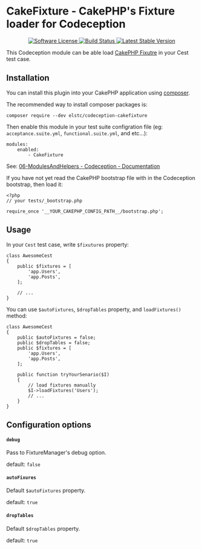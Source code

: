 # CakeFixture - CakePHP's Fixture loader for Codeception

<p align="center">
    <a href="LICENSE.txt" target="_blank">
        <img alt="Software License" src="https://img.shields.io/badge/license-MIT-brightgreen.svg?style=flat-square">
    </a>
    <a href="https://travis-ci.org/nojimage/codeception-cakefixture" target="_blank">
        <img alt="Build Status" src="https://img.shields.io/travis/nojimage/codeception-cakefixture/master.svg?style=flat-square">
    </a>
    <a href="https://packagist.org/packages/elstc/codeception-cakefixture" target="_blank">
        <img alt="Latest Stable Version" src="https://img.shields.io/packagist/v/elstc/codeception-cakefixture.svg?style=flat-square">
    </a>
</p>

This Codeception module can be able load [CakePHP Fixutre](https://book.cakephp.org/3.0/en/development/testing.html#fixtures) in your Cest test case.

## Installation

You can install this plugin into your CakePHP application using [composer](http://getcomposer.org).

The recommended way to install composer packages is:

```
composer require --dev elstc/codeception-cakefixture
```


Then enable this module in your test suite configration file (eg: `acceptance.suite.yml`, `functional.suite.yml`, and etc...):

```
modules:
    enabled:
        - CakeFixture
```

See: [06-ModulesAndHelpers - Codeception - Documentation](http://codeception.com/docs/06-ModulesAndHelpers)


If you have not yet read the CakePHP bootstrap file with in the Codeception bootstrap, then load it:

```
<?php
// your tests/_bootstrap.php

require_once '__YOUR_CAKEPHP_CONFIG_PATH__/bootstrap.php';

```

## Usage

In your `Cest` test case, write `$fixutures` property:

```(php)
class AwesomeCest
{
    public $fixtures = [
        'app.Users',
        'app.Posts',
    ];

	// ...
}
```

You can use `$autoFixtures`, `$dropTables` property, and `loadFixtures()` method:

```(php)
class AwesomeCest
{
	public $autoFixtures = false;
	public $dropTables = false;
    public $fixtures = [
        'app.Users',
        'app.Posts',
    ];

	public function tryYourSenario($I)
	{
		// load fixtures manually
		$I->loadFixtures('Users');
		// ...
	}
}
```

## Configuration options

#### `debug`

Pass to FixtureManager's debug option.

default: `false`


#### `autoFixures`

Default `$autoFixtures` property.

default: `true`

#### `dropTables`

Default `$dropTables` property.

default: `true`
